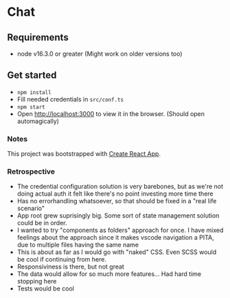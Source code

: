 # Chat

## Requirements

- node v16.3.0 or greater (Might work on older versions too)

## Get started

- `npm install`
- Fill needed credentials in `src/conf.ts`
- `npm start`
- Open [http://localhost:3000](http://localhost:3000) to view it in the browser. (Should open automagically)

### Notes

This project was bootstrapped with [Create React App](https://github.com/facebook/create-react-app).

### Retrospective

- The credential configuration solution is very barebones, but as we're not doing actual auth it felt like there's no point investing more time there
- Has no errorhandling whatsoever, so that should be fixed in a "real life scenario"
- App root grew suprisingly big. Some sort of state management solution could be in order.
- I wanted to try "components as folders" approach for once. I have mixed feelings about the approach since it makes vscode navigation a PITA, due to multiple files having the same name
- This is about as far as I would go with "naked" CSS. Even SCSS would be cool if continuing from here.
- Responsiviness is there, but not great
- The data would allow for so much more features... Had hard time stopping here
- Tests would be cool
